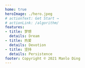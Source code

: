 ```yaml
---
home: true
heroImage: ./hero.jpeg
# actionText: Get Start →
# actionLink: /algorithm/
features:
- title: 梦想
  details: Dream
- title: 热爱
  details: Devotion
- title: 坚持
  details: Persistence
footer: Copyright © 2021 Manlo Ding
---
```

